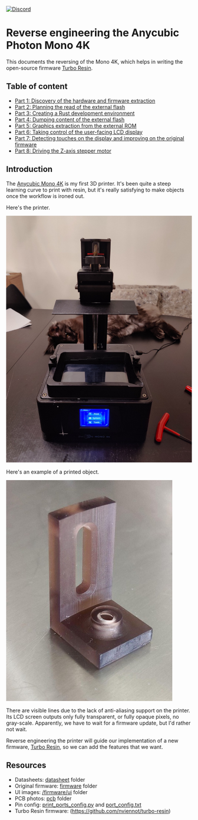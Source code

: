 [![Discord](https://img.shields.io/discord/940395991016828980?label=Discord&logo=discord&logoColor=white)](https://discord.gg/9HSMNYxPAM)

Reverse engineering the Anycubic Photon Mono 4K
===============================================

This documents the reversing of the Mono 4K, which helps in writing the
open-source firmware [Turbo Resin](https://github.com/nviennot/turbo-resin).

## Table of content

* [Part 1: Discovery of the hardware and firmware extraction](/writeup/part1/README.md)
* [Part 2: Planning the read of the external flash](/writeup/part2/README.md)
* [Part 3: Creating a Rust development environment](/writeup/part3/README.md)
* [Part 4: Dumping content of the external flash](/writeup/part4/README.md)
* [Part 5: Graphics extraction from the external ROM](/writeup/part5/README.md)
* [Part 6: Taking control of the user-facing LCD display](/writeup/part6/README.md)
* [Part 7: Detecting touches on the display and improving on the original firmware](/writeup/part7/README.md)
* [Part 8: Driving the Z-axis stepper motor](/writeup/part8/README.md)

## Introduction

The [Anycubic Mono 4K](https://www.anycubic.com/collections/3d-printers/products/photon-mono-4k)
is my first 3D printer. It's been quite a steep learning curve to print with
resin, but it's really satisfying to make objects once the workflow is ironed
out.

Here's the printer.

![Anycubic Mono 4K](/writeup/part1/printer.jpg)

Here's an example of a printed object.

![Printed Bracket](/writeup/part1/bracket_print.jpg)

There are visible lines due to the lack of anti-aliasing support on the printer.
Its LCD screen outputs only fully transparent, or fully opaque pixels, no gray-scale.
Apparently, we have to wait for a firmware update, but I'd rather not wait.

Reverse engineering the printer will guide our implementation of a new firmware,
[Turbo Resin](https://github.com/nviennot/turbo-resin), so we can add the
features that we want.

## Resources

* Datasheets: [datasheet](/datasheet) folder
* Original firmware: [firmware](/firmware) folder
* UI images: [/firmware/ui](/firmware/ui) folder
* PCB photos: [pcb](/pcb) folder
* Pin config: [print_ports_config.py](/firmware/print_ports_config.py) and [port_config.txt](/firmware/port_config.txt)
* Turbo Resin firmware: (https://github.com/nviennot/turbo-resin)

